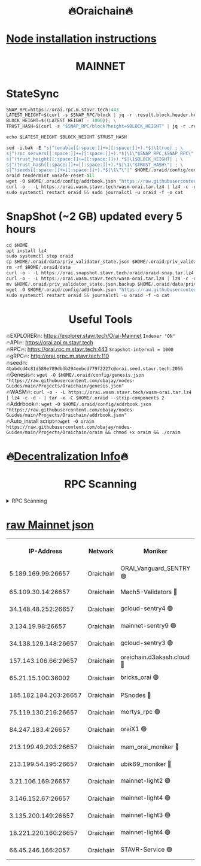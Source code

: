 <h1 align="center"> 🔥Oraichain🔥</h1>

[Node installation instructions](https://github.com/obajay/nodes-Guides/tree/main/Projects/Oraichain)
=
<h1 align="center"> MAINNET</h1>

# StateSync
```python
SNAP_RPC=https://orai.rpc.m.stavr.tech:443
LATEST_HEIGHT=$(curl -s $SNAP_RPC/block | jq -r .result.block.header.height); \
BLOCK_HEIGHT=$((LATEST_HEIGHT - 1000)); \
TRUST_HASH=$(curl -s "$SNAP_RPC/block?height=$BLOCK_HEIGHT" | jq -r .result.block_id.hash)

echo $LATEST_HEIGHT $BLOCK_HEIGHT $TRUST_HASH

sed -i.bak -E "s|^(enable[[:space:]]+=[[:space:]]+).*$|\1true| ; \
s|^(rpc_servers[[:space:]]+=[[:space:]]+).*$|\1\"$SNAP_RPC,$SNAP_RPC\"| ; \
s|^(trust_height[[:space:]]+=[[:space:]]+).*$|\1$BLOCK_HEIGHT| ; \
s|^(trust_hash[[:space:]]+=[[:space:]]+).*$|\1\"$TRUST_HASH\"| ; \
s|^(seeds[[:space:]]+=[[:space:]]+).*$|\1\"\"|" $HOME/.oraid/config/config.toml
oraid tendermint unsafe-reset-all
wget -O $HOME/.oraid/config/addrbook.json "https://raw.githubusercontent.com/obajay/nodes-Guides/main/Projects/Oraichain/addrbook.json"
curl -o - -L https://orai.wasm.stavr.tech/wasm-orai.tar.lz4 | lz4 -c -d - | tar -x -C $HOME/.oraid --strip-components 2
sudo systemctl restart oraid && sudo journalctl -u oraid -f -o cat
```
# SnapShot (~2 GB) updated every 5 hours
```python
cd $HOME
apt install lz4
sudo systemctl stop oraid
cp $HOME/.oraid/data/priv_validator_state.json $HOME/.oraid/priv_validator_state.json.backup
rm -rf $HOME/.oraid/data
curl -o - -L https://orai.snapshot.stavr.tech/oraid/oraid-snap.tar.lz4 | lz4 -c -d - | tar -x -C $HOME/.oraid --strip-components 2
curl -o - -L https://orai.wasm.stavr.tech/wasm-orai.tar.lz4 | lz4 -c -d - | tar -x -C $HOME/.oraid --strip-components 2
mv $HOME/.oraid/priv_validator_state.json.backup $HOME/.oraid/data/priv_validator_state.json
wget -O $HOME/.oraid/config/addrbook.json "https://raw.githubusercontent.com/obajay/nodes-Guides/main/Projects/Oraichain/addrbook.json"
sudo systemctl restart oraid && journalctl -u oraid -f -o cat
```

 <h1 align="center"> Useful Tools</h1>

🔥EXPLORER🔥:     https://explorer.stavr.tech/Orai-Mainnet        `Indexer "ON"` \
🔥API🔥:          https://orai.api.m.stavr.tech \
🔥RPC🔥:          https://orai.rpc.m.stavr.tech:443              `Snapshot-interval = 1000` \
🔥gRPC🔥:         http://orai.grpc.m.stavr.tech:110 \
🔥seed🔥:      `4babdcd4c81d589e789db3b294eebcd779f2227c@orai.seed.stavr.tech:2056` \
🔥Genesis🔥:   `wget -O $HOME/.oraid/config/genesis.json "https://raw.githubusercontent.com/obajay/nodes-Guides/main/Projects/Oraichain/genesis.json"` \
🔥WASM🔥:      `curl -o - -L https://orai.wasm.stavr.tech/wasm-orai.tar.lz4 | lz4 -c -d - | tar -x -C $HOME/.oraid --strip-components 2` \
🔥Addrbook🔥:  `wget -O $HOME/.oraid/config/addrbook.json "https://raw.githubusercontent.com/obajay/nodes-Guides/main/Projects/Oraichain/addrbook.json"` \
🔥Auto_install script🔥:`wget -O oraim https://raw.githubusercontent.com/obajay/nodes-Guides/main/Projects/Oraichain/oraim && chmod +x oraim && ./oraim`

🔥[Decentralization Info](https://github.com/obajay/StateSync-snapshots/tree/main/Projects/Oraichain/Decentralization)🔥
=
<h1 align="center"> RPC Scanning</h1>

<details>
<summary>RPC Scanning</summary>

<h2 align="center"> We scan nodes in real time every 4 hours. And we provide the final result of RPC endpoints.
We cannot influence the operation of these nodes in any way. </h2>


```python
If Voting Power is higher than 0 --> then the Node is a validator of the network and may be subject to attack and be a potential threat to the chain.
```
```python
We marked such validators with a red symbol
```

</details>

[raw Mainnet json](https://rpc-check.oraim.stavr.tech/oraim/rpc-oraim-result.json)
=


<table><tr><th>IP-Address</th><th>Network</th><th>Moniker</th><th>Latest Block Height</th><th>Earliest Block Height</th><th>Catching Up</th><th>Tx Index</th><th>Voting Power</th><th>Scan Time</th></tr><tr><td>5.189.169.99:26657</td><td>Oraichain</td><td>ORAI_Vanguard_SENTRY 🟢</td><td>16619327</td><td>0</td><td>False</td><td>off</td><td>0</td><td>2024-03-20T21:35:19.969890542UTC</td></tr><tr><td>65.109.30.14:26657</td><td>Oraichain</td><td>Mach5-Validators 🔴</td><td>16619370</td><td>0</td><td>False</td><td>off</td><td>212</td><td>2024-03-20T21:36:12.326340847UTC</td></tr><tr><td>34.148.48.252:26657</td><td>Oraichain</td><td>gcloud-sentry4 🟢</td><td>16619329</td><td>1</td><td>False</td><td>on</td><td>0</td><td>2024-03-20T21:35:23.284375204UTC</td></tr><tr><td>3.134.19.98:26657</td><td>Oraichain</td><td>mainnet-sentry9 🟢</td><td>16619347</td><td>1</td><td>False</td><td>on</td><td>0</td><td>2024-03-20T21:35:45.712814237UTC</td></tr><tr><td>34.138.129.148:26657</td><td>Oraichain</td><td>gcloud-sentry3 🟢</td><td>16619359</td><td>1</td><td>False</td><td>on</td><td>0</td><td>2024-03-20T21:36:00.740560149UTC</td></tr><tr><td>157.143.106.66:29657</td><td>Oraichain</td><td>oraichain.d3akash.cloud 🔴</td><td>16619337</td><td>15047495</td><td>False</td><td>on</td><td>187</td><td>2024-03-20T21:35:31.798092427UTC</td></tr><tr><td>65.21.15.100:36002</td><td>Oraichain</td><td>bricks_orai 🟢</td><td>16619376</td><td>15848470</td><td>False</td><td>on</td><td>0</td><td>2024-03-20T21:36:18.759557325UTC</td></tr><tr><td>185.182.184.203:26657</td><td>Oraichain</td><td>PSnodes 🔴</td><td>16619327</td><td>15946937</td><td>False</td><td>off</td><td>29</td><td>2024-03-20T21:35:20.321023976UTC</td></tr><tr><td>75.119.130.219:26657</td><td>Oraichain</td><td>mortys_rpc 🟢</td><td>16619363</td><td>15960001</td><td>False</td><td>on</td><td>0</td><td>2024-03-20T21:36:07.901958453UTC</td></tr><tr><td>84.247.183.4:26657</td><td>Oraichain</td><td>oraiX1 🟢</td><td>16619052</td><td>16177601</td><td>False</td><td>on</td><td>0</td><td>2024-03-20T21:36:23.193570738UTC</td></tr><tr><td>213.199.49.203:26657</td><td>Oraichain</td><td>mam_orai_moniker 🔴</td><td>16619344</td><td>16268001</td><td>False</td><td>on</td><td>8</td><td>2024-03-20T21:35:38.879674170UTC</td></tr><tr><td>213.199.54.195:26657</td><td>Oraichain</td><td>ubik69_moniker 🔴</td><td>16619327</td><td>16400001</td><td>False</td><td>on</td><td>1830</td><td>2024-03-20T21:35:20.629513913UTC</td></tr><tr><td>3.21.106.169:26657</td><td>Oraichain</td><td>mainnet-light2 🟢</td><td>16619343</td><td>16436001</td><td>False</td><td>on</td><td>0</td><td>2024-03-20T21:35:38.570616079UTC</td></tr><tr><td>3.146.152.67:26657</td><td>Oraichain</td><td>mainnet-light4 🟢</td><td>16619347</td><td>16436001</td><td>False</td><td>on</td><td>0</td><td>2024-03-20T21:35:46.359308940UTC</td></tr><tr><td>3.135.200.149:26657</td><td>Oraichain</td><td>mainnet-light3 🟢</td><td>16619351</td><td>16436001</td><td>False</td><td>on</td><td>0</td><td>2024-03-20T21:35:51.163224463UTC</td></tr><tr><td>18.221.220.160:26657</td><td>Oraichain</td><td>mainnet-light4 🟢</td><td>16619355</td><td>16588001</td><td>False</td><td>on</td><td>0</td><td>2024-03-20T21:35:55.970458996UTC</td></tr><tr><td>66.45.246.166:2057</td><td>Oraichain</td><td>STAVR-Service 🟢</td><td>16619326</td><td>16613001</td><td>False</td><td>on</td><td>0</td><td>2024-03-20T21:36:07.523459733UTC</td></tr></table>
